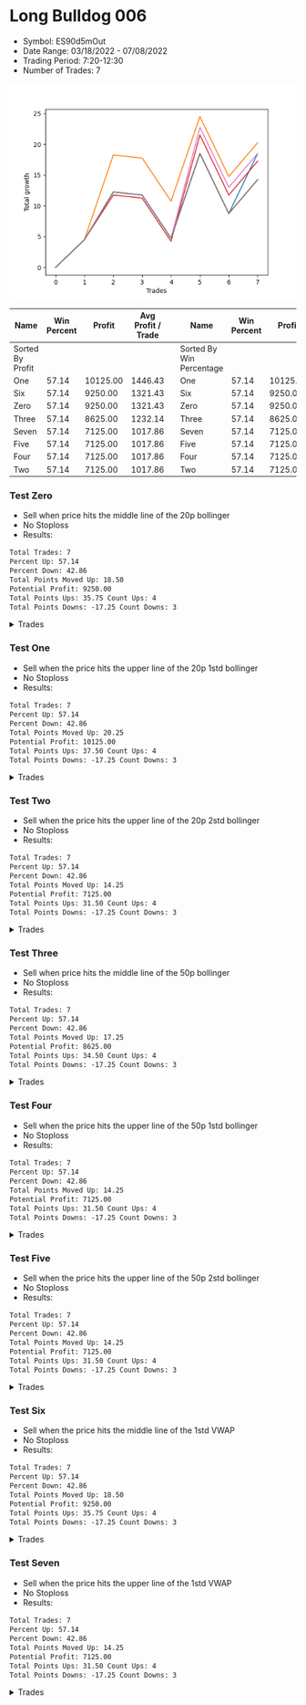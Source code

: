 # Long Bulldog 006 
- Symbol: ES90d5mOut
- Date Range: 03/18/2022 - 07/08/2022
- Trading Period: 7:20-12:30
- Number of Trades: 7

![Plot](LongBulldog006ES90d5mOut.png)

| Name | Win Percent | Profit | Avg Profit / Trade |     | Name | Win Percent | Profit | Avg Profit / Trade |
| ---- | ----------- | ------ | ------------------ | --- | ---- | ----------- | ------ | ------------------ |
| Sorted By <br> Profit | | | | | Sorted By <br> Win Percentage ||||
| One | 57.14 | 10125.00 | 1446.43 |     | One | 57.14 | 10125.00 | 1446.43 |
| Six | 57.14 | 9250.00 | 1321.43 |     | Six | 57.14 | 9250.00 | 1321.43 |
| Zero | 57.14 | 9250.00 | 1321.43 |     | Zero | 57.14 | 9250.00 | 1321.43 |
| Three | 57.14 | 8625.00 | 1232.14 |     | Three | 57.14 | 8625.00 | 1232.14 |
| Seven | 57.14 | 7125.00 | 1017.86 |     | Seven | 57.14 | 7125.00 | 1017.86 |
| Five | 57.14 | 7125.00 | 1017.86 |     | Five | 57.14 | 7125.00 | 1017.86 |
| Four | 57.14 | 7125.00 | 1017.86 |     | Four | 57.14 | 7125.00 | 1017.86 |
| Two | 57.14 | 7125.00 | 1017.86 |     | Two | 57.14 | 7125.00 | 1017.86 |

### Test Zero
* Sell when price hits the middle line of the 20p bollinger
* No Stoploss
* Results:
```
Total Trades: 7
Percent Up: 57.14
Percent Down: 42.86
Total Points Moved Up: 18.50
Potential Profit: 9250.00
Total Points Ups: 35.75 Count Ups: 4
Total Points Downs: -17.25 Count Downs: 3
```

<details><summary>Trades</summary>

<code>In: 2022-03-23 10:50:00		Out: 2022-03-23 11:20:55		Total Position Time: 30:55		Total Move Up: 4.50		Total to Date: 4.50</code> <br />
<code>In: 2022-03-30 12:30:00		Out: 2022-03-30 12:46:25		Total Position Time: 16:25		Total Move Up: 7.75		Total to Date: 12.25</code> <br />
<code>In: 2022-03-31 11:25:00		Out: 2022-03-31 11:55:55		Total Position Time: 30:55		Total Move Up: -0.50		Total to Date: 11.75</code> <br />
<code>In: 2022-04-18 08:55:00		Out: 2022-04-18 09:25:55		Total Position Time: 30:55		Total Move Up: -7.00		Total to Date: 4.75</code> <br />
<code>In: 2022-04-20 12:00:00		Out: 2022-04-20 12:24:15		Total Position Time: 24:15		Total Move Up: 13.75		Total to Date: 18.50</code> <br />
<code>In: 2022-05-02 10:10:00		Out: 2022-05-02 10:40:55		Total Position Time: 30:55		Total Move Up: -9.75		Total to Date: 8.75</code> <br />
<code>In: 2022-06-29 09:35:00		Out: 2022-06-29 10:01:50		Total Position Time: 26:50		Total Move Up: 9.75		Total to Date: 18.50</code> <br />


</details>

### Test One
* Sell when the price hits the upper line of the 20p 1std bollinger
* No Stoploss
* Results:
```
Total Trades: 7
Percent Up: 57.14
Percent Down: 42.86
Total Points Moved Up: 20.25
Potential Profit: 10125.00
Total Points Ups: 37.50 Count Ups: 4
Total Points Downs: -17.25 Count Downs: 3
```

<details><summary>Trades</summary>

<code>In: 2022-03-23 10:50:00		Out: 2022-03-23 11:20:55		Total Position Time: 30:55		Total Move Up: 4.50		Total to Date: 4.50</code> <br />
<code>In: 2022-03-30 12:30:00		Out: 2022-03-30 12:59:50		Total Position Time: 29:50		Total Move Up: 13.75		Total to Date: 18.25</code> <br />
<code>In: 2022-03-31 11:25:00		Out: 2022-03-31 11:55:55		Total Position Time: 30:55		Total Move Up: -0.50		Total to Date: 17.75</code> <br />
<code>In: 2022-04-18 08:55:00		Out: 2022-04-18 09:25:55		Total Position Time: 30:55		Total Move Up: -7.00		Total to Date: 10.75</code> <br />
<code>In: 2022-04-20 12:00:00		Out: 2022-04-20 12:30:55		Total Position Time: 30:55		Total Move Up: 13.75		Total to Date: 24.50</code> <br />
<code>In: 2022-05-02 10:10:00		Out: 2022-05-02 10:40:55		Total Position Time: 30:55		Total Move Up: -9.75		Total to Date: 14.75</code> <br />
<code>In: 2022-06-29 09:35:00		Out: 2022-06-29 10:05:55		Total Position Time: 30:55		Total Move Up: 5.50		Total to Date: 20.25</code> <br />


</details>

### Test Two
* Sell when the price hits the upper line of the 20p 2std bollinger
* No Stoploss
* Results:
```
Total Trades: 7
Percent Up: 57.14
Percent Down: 42.86
Total Points Moved Up: 14.25
Potential Profit: 7125.00
Total Points Ups: 31.50 Count Ups: 4
Total Points Downs: -17.25 Count Downs: 3
```

<details><summary>Trades</summary>

<code>In: 2022-03-23 10:50:00		Out: 2022-03-23 11:20:55		Total Position Time: 30:55		Total Move Up: 4.50		Total to Date: 4.50</code> <br />
<code>In: 2022-03-30 12:30:00		Out: 2022-03-31 06:30:55		Total Position Time: 1080:55		Total Move Up: 7.75		Total to Date: 12.25</code> <br />
<code>In: 2022-03-31 11:25:00		Out: 2022-03-31 11:55:55		Total Position Time: 30:55		Total Move Up: -0.50		Total to Date: 11.75</code> <br />
<code>In: 2022-04-18 08:55:00		Out: 2022-04-18 09:25:55		Total Position Time: 30:55		Total Move Up: -7.00		Total to Date: 4.75</code> <br />
<code>In: 2022-04-20 12:00:00		Out: 2022-04-20 12:30:55		Total Position Time: 30:55		Total Move Up: 13.75		Total to Date: 18.50</code> <br />
<code>In: 2022-05-02 10:10:00		Out: 2022-05-02 10:40:55		Total Position Time: 30:55		Total Move Up: -9.75		Total to Date: 8.75</code> <br />
<code>In: 2022-06-29 09:35:00		Out: 2022-06-29 10:05:55		Total Position Time: 30:55		Total Move Up: 5.50		Total to Date: 14.25</code> <br />


</details>

### Test Three
* Sell when price hits the middle line of the 50p bollinger
* No Stoploss
* Results:
```
Total Trades: 7
Percent Up: 57.14
Percent Down: 42.86
Total Points Moved Up: 17.25
Potential Profit: 8625.00
Total Points Ups: 34.50 Count Ups: 4
Total Points Downs: -17.25 Count Downs: 3
```

<details><summary>Trades</summary>

<code>In: 2022-03-23 10:50:00		Out: 2022-03-23 11:20:55		Total Position Time: 30:55		Total Move Up: 4.50		Total to Date: 4.50</code> <br />
<code>In: 2022-03-30 12:30:00		Out: 2022-03-31 06:30:00		Total Position Time: 1080:00		Total Move Up: 7.25		Total to Date: 11.75</code> <br />
<code>In: 2022-03-31 11:25:00		Out: 2022-03-31 11:55:55		Total Position Time: 30:55		Total Move Up: -0.50		Total to Date: 11.25</code> <br />
<code>In: 2022-04-18 08:55:00		Out: 2022-04-18 09:25:55		Total Position Time: 30:55		Total Move Up: -7.00		Total to Date: 4.25</code> <br />
<code>In: 2022-04-20 12:00:00		Out: 2022-04-20 12:25:50		Total Position Time: 25:50		Total Move Up: 17.25		Total to Date: 21.50</code> <br />
<code>In: 2022-05-02 10:10:00		Out: 2022-05-02 10:40:55		Total Position Time: 30:55		Total Move Up: -9.75		Total to Date: 11.75</code> <br />
<code>In: 2022-06-29 09:35:00		Out: 2022-06-29 10:05:55		Total Position Time: 30:55		Total Move Up: 5.50		Total to Date: 17.25</code> <br />


</details>

### Test Four
* Sell when the price hits the upper line of the 50p 1std bollinger
* No Stoploss
* Results:
```
Total Trades: 7
Percent Up: 57.14
Percent Down: 42.86
Total Points Moved Up: 14.25
Potential Profit: 7125.00
Total Points Ups: 31.50 Count Ups: 4
Total Points Downs: -17.25 Count Downs: 3
```

<details><summary>Trades</summary>

<code>In: 2022-03-23 10:50:00		Out: 2022-03-23 11:20:55		Total Position Time: 30:55		Total Move Up: 4.50		Total to Date: 4.50</code> <br />
<code>In: 2022-03-30 12:30:00		Out: 2022-03-31 06:30:55		Total Position Time: 1080:55		Total Move Up: 7.75		Total to Date: 12.25</code> <br />
<code>In: 2022-03-31 11:25:00		Out: 2022-03-31 11:55:55		Total Position Time: 30:55		Total Move Up: -0.50		Total to Date: 11.75</code> <br />
<code>In: 2022-04-18 08:55:00		Out: 2022-04-18 09:25:55		Total Position Time: 30:55		Total Move Up: -7.00		Total to Date: 4.75</code> <br />
<code>In: 2022-04-20 12:00:00		Out: 2022-04-20 12:30:55		Total Position Time: 30:55		Total Move Up: 13.75		Total to Date: 18.50</code> <br />
<code>In: 2022-05-02 10:10:00		Out: 2022-05-02 10:40:55		Total Position Time: 30:55		Total Move Up: -9.75		Total to Date: 8.75</code> <br />
<code>In: 2022-06-29 09:35:00		Out: 2022-06-29 10:05:55		Total Position Time: 30:55		Total Move Up: 5.50		Total to Date: 14.25</code> <br />


</details>

### Test Five
* Sell when the price hits the upper line of the 50p 2std bollinger
* No Stoploss
* Results:
```
Total Trades: 7
Percent Up: 57.14
Percent Down: 42.86
Total Points Moved Up: 14.25
Potential Profit: 7125.00
Total Points Ups: 31.50 Count Ups: 4
Total Points Downs: -17.25 Count Downs: 3
```

<details><summary>Trades</summary>

<code>In: 2022-03-23 10:50:00		Out: 2022-03-23 11:20:55		Total Position Time: 30:55		Total Move Up: 4.50		Total to Date: 4.50</code> <br />
<code>In: 2022-03-30 12:30:00		Out: 2022-03-31 06:30:55		Total Position Time: 1080:55		Total Move Up: 7.75		Total to Date: 12.25</code> <br />
<code>In: 2022-03-31 11:25:00		Out: 2022-03-31 11:55:55		Total Position Time: 30:55		Total Move Up: -0.50		Total to Date: 11.75</code> <br />
<code>In: 2022-04-18 08:55:00		Out: 2022-04-18 09:25:55		Total Position Time: 30:55		Total Move Up: -7.00		Total to Date: 4.75</code> <br />
<code>In: 2022-04-20 12:00:00		Out: 2022-04-20 12:30:55		Total Position Time: 30:55		Total Move Up: 13.75		Total to Date: 18.50</code> <br />
<code>In: 2022-05-02 10:10:00		Out: 2022-05-02 10:40:55		Total Position Time: 30:55		Total Move Up: -9.75		Total to Date: 8.75</code> <br />
<code>In: 2022-06-29 09:35:00		Out: 2022-06-29 10:05:55		Total Position Time: 30:55		Total Move Up: 5.50		Total to Date: 14.25</code> <br />


</details>

### Test Six
* Sell when the price hits the middle line of the 1std VWAP
* No Stoploss
* Results:
```
Total Trades: 7
Percent Up: 57.14
Percent Down: 42.86
Total Points Moved Up: 18.50
Potential Profit: 9250.00
Total Points Ups: 35.75 Count Ups: 4
Total Points Downs: -17.25 Count Downs: 3
```

<details><summary>Trades</summary>

<code>In: 2022-03-23 10:50:00		Out: 2022-03-23 11:20:55		Total Position Time: 30:55		Total Move Up: 4.50		Total to Date: 4.50</code> <br />
<code>In: 2022-03-30 12:30:00		Out: 2022-03-31 06:30:55		Total Position Time: 1080:55		Total Move Up: 7.75		Total to Date: 12.25</code> <br />
<code>In: 2022-03-31 11:25:00		Out: 2022-03-31 11:55:55		Total Position Time: 30:55		Total Move Up: -0.50		Total to Date: 11.75</code> <br />
<code>In: 2022-04-18 08:55:00		Out: 2022-04-18 09:25:55		Total Position Time: 30:55		Total Move Up: -7.00		Total to Date: 4.75</code> <br />
<code>In: 2022-04-20 12:00:00		Out: 2022-04-20 12:26:10		Total Position Time: 26:10		Total Move Up: 18.00		Total to Date: 22.75</code> <br />
<code>In: 2022-05-02 10:10:00		Out: 2022-05-02 10:40:55		Total Position Time: 30:55		Total Move Up: -9.75		Total to Date: 13.00</code> <br />
<code>In: 2022-06-29 09:35:00		Out: 2022-06-29 10:05:55		Total Position Time: 30:55		Total Move Up: 5.50		Total to Date: 18.50</code> <br />


</details>

### Test Seven
* Sell when the price hits the upper line of the 1std VWAP
* No Stoploss
* Results:
```
Total Trades: 7
Percent Up: 57.14
Percent Down: 42.86
Total Points Moved Up: 14.25
Potential Profit: 7125.00
Total Points Ups: 31.50 Count Ups: 4
Total Points Downs: -17.25 Count Downs: 3
```

<details><summary>Trades</summary>

<code>In: 2022-03-23 10:50:00		Out: 2022-03-23 11:20:55		Total Position Time: 30:55		Total Move Up: 4.50		Total to Date: 4.50</code> <br />
<code>In: 2022-03-30 12:30:00		Out: 2022-03-31 06:30:55		Total Position Time: 1080:55		Total Move Up: 7.75		Total to Date: 12.25</code> <br />
<code>In: 2022-03-31 11:25:00		Out: 2022-03-31 11:55:55		Total Position Time: 30:55		Total Move Up: -0.50		Total to Date: 11.75</code> <br />
<code>In: 2022-04-18 08:55:00		Out: 2022-04-18 09:25:55		Total Position Time: 30:55		Total Move Up: -7.00		Total to Date: 4.75</code> <br />
<code>In: 2022-04-20 12:00:00		Out: 2022-04-20 12:30:55		Total Position Time: 30:55		Total Move Up: 13.75		Total to Date: 18.50</code> <br />
<code>In: 2022-05-02 10:10:00		Out: 2022-05-02 10:40:55		Total Position Time: 30:55		Total Move Up: -9.75		Total to Date: 8.75</code> <br />
<code>In: 2022-06-29 09:35:00		Out: 2022-06-29 10:05:55		Total Position Time: 30:55		Total Move Up: 5.50		Total to Date: 14.25</code> <br />


</details>